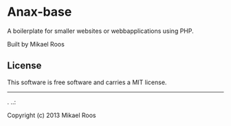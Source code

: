 Anax-base
==================
 
A boilerplate for smaller websites or webbapplications using PHP.
 
Built by Mikael Roos
 
License 
------------------
 
This software is free software and carries a MIT license.
 
 
------------------
 .
..:
 
Copyright (c) 2013 Mikael Roos
 